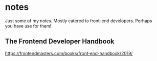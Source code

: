 # notes
Just some of my notes. Mostly catered to front-end developers. Perhaps you have use for them!

## The Frontend Developer Handbook
https://frontendmasters.com/books/front-end-handbook/2019/
